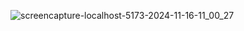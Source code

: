 ![screencapture-localhost-5173-2024-11-16-11_00_27](https://github.com/user-attachments/assets/e2189f7d-a84c-4d13-937c-33528d1967ce)
